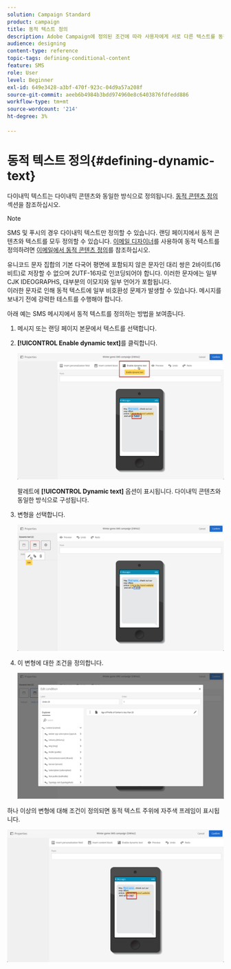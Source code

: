 ```yaml
---
solution: Campaign Standard
product: campaign
title: 동적 텍스트 정의
description: Adobe Campaign에 정의된 조건에 따라 사용자에게 서로 다른 텍스트를 동적으로 표시하는 방법을 알아봅니다.
audience: designing
content-type: reference
topic-tags: defining-conditional-content
feature: SMS
role: User
level: Beginner
exl-id: 649e3428-a3bf-470f-923c-04d9a57a208f
source-git-commit: aeeb6b4984b3bdd974960e8c6403876fdfedd886
workflow-type: tm+mt
source-wordcount: '214'
ht-degree: 3%

---
```


# 동적 텍스트 정의{#defining-dynamic-text}

다이내믹 텍스트는 다이내믹 콘텐츠와 동일한 방식으로 정의됩니다. [동적 콘텐츠 정의](../../designing/using/personalization.md#defining-dynamic-content-in-an-email) 섹션을 참조하십시오.

>[!NOTE]
>
>SMS 및 푸시의 경우 다이내믹 텍스트만 정의할 수 있습니다. 랜딩 페이지에서 동적 콘텐츠와 텍스트를 모두 정의할 수 있습니다. [이메일 디자이너](../../designing/using/designing-content-in-adobe-campaign.md)를 사용하여 동적 텍스트를 정의하려면 [이메일에서 동적 콘텐츠 정의](../../designing/using/personalization.md#defining-dynamic-content-in-an-email)를 참조하십시오.

유니코드 문자 집합의 기본 다국어 평면에 포함되지 않은 문자인 대리 쌍은 2바이트(16비트)로 저장할 수 없으며 2UTF-16자로 인코딩되어야 합니다. 이러한 문자에는 일부 CJK IDEOGRAPHS, 대부분의 이모지와 일부 언어가 포함됩니다.
<br>이러한 문자로 인해 동적 텍스트에 일부 비호환성 문제가 발생할 수 있습니다. 메시지를 보내기 전에 강력한 테스트를 수행해야 합니다.


아래 예는 SMS 메시지에서 동적 텍스트를 정의하는 방법을 보여줍니다.

1. 메시지 또는 랜딩 페이지 본문에서 텍스트를 선택합니다.
1. **[!UICONTROL Enable dynamic text]**&#x200B;를 클릭합니다.

   ![](assets/dynamic_text_sms_1.png)

   팔레트에 **[!UICONTROL Dynamic text]** 옵션이 표시됩니다. 다이내믹 콘텐츠와 동일한 방식으로 구성됩니다.

1. 변형을 선택합니다.

   ![](assets/dynamic_text_sms_2.png)

1. 이 변형에 대한 조건을 정의합니다.

   ![](assets/dynamic_text_sms_4.png)

하나 이상의 변형에 대해 조건이 정의되면 동적 텍스트 주위에 자주색 프레임이 표시됩니다.

![](assets/dynamic_text_sms_3.png)
